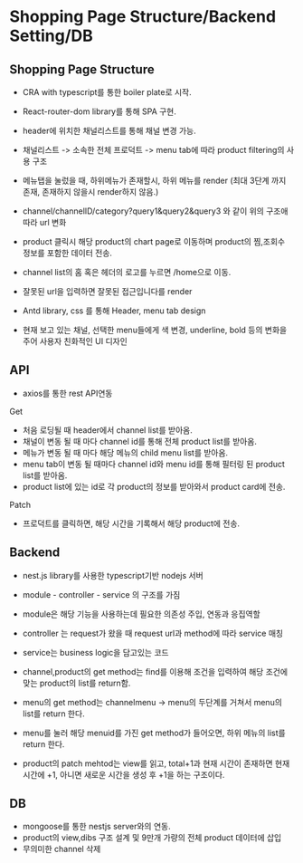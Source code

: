 # Shopping Page Structure/Backend Setting/DB

## Shopping Page Structure
- CRA with typescript를 통한 boiler plate로 시작.
- React-router-dom library를 통해 SPA 구현.
- header에 위치한 채널리스트를 통해 채널 변경 가능.
- 채널리스트 -> 소속한 전체 프로덕트 -> menu tab에 따라 product filtering의 사용 구조
- 메뉴탭을 눌렀을 때, 하위메뉴가 존재할시, 하위 메뉴를 render (최대 3단계 까지 존재, 존재하지 않을시 render하지 않음.)
- channel/channelID/category?query1&query2&query3 와 같이 위의 구조애 따라 url 변화

- product 클릭시 해당 product의 chart page로 이동하며 product의 찜,조회수 정보를 포함한 데이터 전송.
- channel list의 홈 혹은 헤더의 로고를 누르면 /home으로 이동.
- 잘못된 url을 입력하면 잘못된 접근입니다를 render
- Antd library, css 를 통해 Header, menu tab design
- 현재 보고 있는 채널, 선택한 menu들에게 색 변경, underline, bold 등의 변화을 주어 사용자 친화적인 UI 디자인


## API
- axios를 통한 rest API연동

Get
- 처음 로딩될 때 header에서 channel list를 받아옴.
- 채널이 변동 될 때 마다 channel id를 통해 전체 product list를 받아옴.
- 메뉴가 변동 될 때 마다 해당 메뉴의 child menu list를 받아옴.
- menu tab이 변동 될 때마다 channel id와 menu id를 통해 필터링 된 product list를 받아옴.
- product list에 있는 id로 각 product의 정보를 받아와서 product card에 전송.

Patch
- 프로덕트를 클릭하면, 해당 시간을 기록해서 해당 product에 전송.

## Backend
- nest.js library를 사용한 typescript기반 nodejs 서버
- module - controller - service 의 구조를 가짐
- module은 해당 기능을 사용하는데 필요한 의존성 주입, 연동과 응집역할
- controller 는 request가 왔을 때 request url과 method에 따라 service 매칭
- service는 business logic을 담고있는 코드

- channel,product의 get method는 find를 이용해 조건을 입력하여 해당 조건에 맞는 product의 list를 return함.
- menu의 get method는 channelmenu -> menu의 두단계를 거쳐서 menu의 list를 return 한다.
- menu를 눌러 해당 menuid를 가진 get method가 들어오면, 하위 메뉴의 list를 return 한다.
- product의 patch mehtod는 view를 읽고, total+1과 현재 시간이 존재하면 현재시간에 +1, 아니면 새로운 시간을 생성 후 +1을 하는 구조이다.

## DB
- mongoose를 통한 nestjs server와의 연동.
- product의 view,dibs 구조 설계 및 9만개 가량의 전체 product 데이터에 삽입
- 무의미한 channel 삭제



